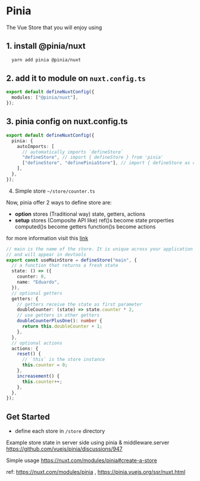 # Pinia

The Vue Store that you will enjoy using

## 1. install @pinia/nuxt

```bash
  yarn add pinia @pinia/nuxt
```

## 2. add it to module on `nuxt.config.ts`

```ts
export default defineNuxtConfig({
  modules: ["@pinia/nuxt"],
});
```

## 3. pinia config on nuxt.config.ts

```ts
export default defineNuxtConfig({
  pinia: {
    autoImports: [
      // automatically imports `defineStore`
      "defineStore", // import { defineStore } from 'pinia'
      ["defineStore", "definePiniaStore"], // import { defineStore as definePiniaStore } from 'pinia'
    ],
  },
});
```

4. Simple store `~/store/counter.ts`

Now, pinia offer 2 ways to define store are:

- **option** stores (Traditional way)
  state, getters, actions
- **setup** stores (Composite API like)
  ref()s become state properties
  computed()s become getters
  function()s become actions

for more information visit this [link](https://pinia.vuejs.org/core-concepts/#defining-a-store)

```ts
// main is the name of the store. It is unique across your application
// and will appear in devtools
export const useMainStore = defineStore("main", {
  // a function that returns a fresh state
  state: () => ({
    counter: 0,
    name: "Eduardo",
  }),
  // optional getters
  getters: {
    // getters receive the state as first parameter
    doubleCounter: (state) => state.counter * 2,
    // use getters in other getters
    doubleCounterPlusOne(): number {
      return this.doubleCounter + 1;
    },
  },
  // optional actions
  actions: {
    reset() {
      // `this` is the store instance
      this.counter = 0;
    },
    increasement() {
      this.counter++;
    },
  },
});
```

## Get Started

- define each store in `/store` directory

Example store state in server side using pinia & middleware.server <https://github.com/vuejs/pinia/discussions/947>

Simple usage <https://nuxt.com/modules/pinia#create-a-store>

ref: <https://nuxt.com/modules/pinia>
, <https://pinia.vuejs.org/ssr/nuxt.html>
